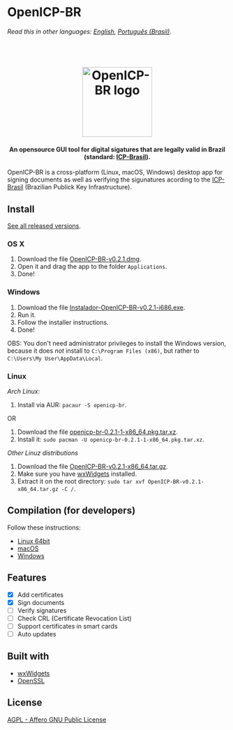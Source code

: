 # OpenICP-BR
*Read this in other languages: [English](README.md), [Português (Brasil)](README.pt-BR.md).*

<h1 align="center">
  <br>
  <img src="https://github.com/gjvnq/OpenICP-BR/blob/master/res/logo-512.png" alt="OpenICP-BR logo" width="160">
</h1>

<h4 align="center">An opensource GUI tool for digital sigatures that are legally valid in Brazil (standard: <a href="http://www.iti.gov.br/icp-brasil" target="_blank">ICP-Brasil</a>).</h4>

OpenICP-BR is a cross-platform (Linux, macOS, Windows) desktop app for signing documents as well as verifying the sigunatures acording to the <a href="http://www.iti.gov.br/icp-brasil" target="_blank">ICP-Brasil</a> (Brazilian Publick Key Infrastructure).

## Install

[See all released versions](https://github.com/gjvnq/OpenICP-BR/releases).

### OS X

1. Download the file [OpenICP-BR-v0.2.1.dmg](https://github.com/gjvnq/OpenICP-BR/releases/download/v0.2.1/OpenICP-BR-v0.2.1.dmg).
2. Open it and drag the app to the folder `Applications`.
3. Done!

### Windows

1. Download the file [Instalador-OpenICP-BR-v0.2.1-i686.exe](https://github.com/gjvnq/OpenICP-BR/releases/download/v0.2.1/Instalador-OpenICP-BR-v0.2.1-i686.exe).
2. Run it.
3. Follow the installer instructions.
4. Done!

OBS: You don't need administrator privileges to install the Windows version, because it does *not* install to `C:\Program Files (x86)`, but rather to `C:\Users\My User\AppData\Local`.

### Linux

*Arch Linux:*

1. Install via AUR: `pacaur -S openicp-br`.

OR

1. Download the file [openicp-br-0.2.1-1-x86_64.pkg.tar.xz](https://github.com/gjvnq/OpenICP-BR/releases/download/v0.2.1/openicp-br-0.2.1-1-x86_64.pkg.tar.xz).
2. Install it: `sudo pacman -U openicp-br-0.2.1-1-x86_64.pkg.tar.xz`.

*Other Linuz distributions*

1. Download the file [OpenICP-BR-v0.2.1-x86_64.tar.gz](https://github.com/gjvnq/OpenICP-BR/releases/download/v0.2.1/OpenICP-BR-v0.2.1-x86_64.tar.gz).
2. Make sure you have [wxWidgets](https://wxwidgets.org) installed.
3. Extract it on the root directory: `sudo tar xvf OpenICP-BR-v0.2.1-x86_64.tar.gz -C /`.

## Compilation (for developers)

Follow these instructions:

  * [Linux 64bit](COMPILE.linux.arch.64bit.md)
  * [macOS](COMPILE.macOS.md)
  * [Windows](COMPILE.win.md)

## Features

- [x] Add certificates
- [x] Sign documents
- [ ] Verify signatures
- [ ] Check CRL (Certificate Revocation List)
- [ ] Support certificates in smart cards
- [ ] Auto updates

## Built with
- [wxWidgets](https://wxwidgets.org)
- [OpenSSL](https://www.openssl.org)

## License

[AGPL - Affero GNU Public License](https://www.gnu.org/licenses/agpl-3.0.en.html)